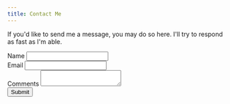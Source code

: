```yaml
---
title: Contact Me
---
```


If you'd like to send me a message, you may do so here. I'll try to respond as fast as I'm able.

<form>
    <div>
        <label for="Name">Name</label>
        <input type="text" name="Name" autocomplete="name" />
    </div>
    <div>
        <label for="Email">Email</label>
        <input type="email" name="Email" autocomplete="email" />
    </div>
    <div>
        <label for="Comments">Comments</label>
        <textarea></textarea>
    </div>
    <div>
        <button type="submit">Submit</button>
    </div>
</form>
